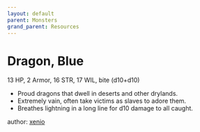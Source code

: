 ```yaml
---
layout: default
parent: Monsters
grand_parent: Resources
---
```


# Dragon, Blue

13 HP, 2 Armor, 16 STR, 17 WIL, bite (d10+d10)  

- Proud dragons that dwell in deserts and other drylands.  
- Extremely vain, often take victims as slaves to adore them.  
- Breathes lightning in a long line for d10 damage to all caught.  

author: [xenio](https://xenioinabottle.blogspot.com)
